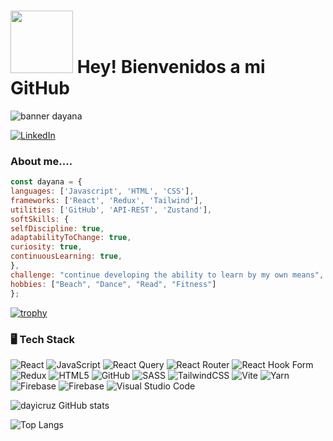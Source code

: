 
 # <img src="https://media.giphy.com/media/HQHwvSBSy7s0AXOlWt/giphy.gif" width="100"/> Hey! Bienvenidos a mi GitHub
![banner dayana](banner-2.png)

[![LinkedIn](https://img.shields.io/badge/linkedin-%230077B5.svg?style=for-the-badge&logo=linkedin&logoColor=white)](https://www.linkedin.com/in/dayana-cruz-gonzalez/)


###  About me.... 



```javascript
const dayana = {
languages: ['Javascript', 'HTML', 'CSS'],
frameworks: ['React', 'Redux', 'Tailwind'],
utilities: ['GitHub', 'API-REST', 'Zustand'],
softSkills: {
selfDiscipline: true,
adaptabilityToChange: true,
curiosity: true,
continuousLearning: true,
},
challenge: "continue developing the ability to learn by my own means",
hobbies: ["Beach", "Dance", "Read", "Fitness"]
};
```


[![trophy](https://github-profile-trophy.vercel.app/?username=dayicruz&theme=onedark)](https://github.com/ryo-ma/github-profile-trophy)

 ### 🖥️ Tech Stack

 <p>

 ![React](https://img.shields.io/badge/react-%2320232a.svg?style=for-the-badge&logo=react&logoColor=%2361DAFB)
 ![JavaScript](https://img.shields.io/badge/javascript-%23323330.svg?style=for-the-badge&logo=javascript&logoColor=%23F7DF1E)
 ![React Query](https://img.shields.io/badge/-React%20Query-FF4154?style=for-the-badge&logo=react%20query&logoColor=white)
 ![React Router](https://img.shields.io/badge/React_Router-CA4245?style=for-the-badge&logo=react-router&logoColor=white)
 ![React Hook Form](https://img.shields.io/badge/React%20Hook%20Form-%23EC5990.svg?style=for-the-badge&logo=reacthookform&logoColor=white)
![Redux](https://img.shields.io/badge/redux-%23593d88.svg?style=for-the-badge&logo=redux&logoColor=white)
![HTML5](https://img.shields.io/badge/html5-%23E34F26.svg?style=for-the-badge&logo=html5&logoColor=white)
![GitHub](https://img.shields.io/badge/github-%23121011.svg?style=for-the-badge&logo=github&logoColor=white)
![SASS](https://img.shields.io/badge/SASS-hotpink.svg?style=for-the-badge&logo=SASS&logoColor=white)
![TailwindCSS](https://img.shields.io/badge/tailwindcss-%2338B2AC.svg?style=for-the-badge&logo=tailwind-css&logoColor=white)
![Vite](https://img.shields.io/badge/vite-%23646CFF.svg?style=for-the-badge&logo=vite&logoColor=white)
![Yarn](https://img.shields.io/badge/yarn-%232C8EBB.svg?style=for-the-badge&logo=yarn&logoColor=white)
![Firebase](https://img.shields.io/badge/firebase-%23039BE5.svg?style=for-the-badge&logo=firebase)
![Firebase](https://img.shields.io/badge/firebase-a08021?style=for-the-badge&logo=firebase&logoColor=ffcd34)
![Visual Studio Code](https://img.shields.io/badge/Visual%20Studio%20Code-0078d7.svg?style=for-the-badge&logo=visual-studio-code&logoColor=white)

</p>


![dayicruz GitHub stats](https://github-readme-stats.vercel.app/api?username=dayicruz&show_icons=true&theme=dark)

![Top Langs](https://github-readme-stats.vercel.app/api/top-langs/?username=dayicruz&layout=compact&theme=dark)
